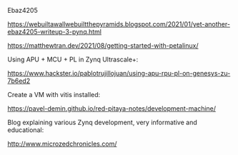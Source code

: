 Ebaz4205

https://webuiltawallwebuiltthepyramids.blogspot.com/2021/01/yet-another-ebaz4205-writeup-3-pynq.html

https://matthewtran.dev/2021/08/getting-started-with-petalinux/

Using APU + MCU + PL in Zynq Ultrascale+:

https://www.hackster.io/pablotrujillojuan/using-apu-rpu-pl-on-genesys-zu-7b6ed2

Create a VM with vitis installed:

https://pavel-demin.github.io/red-pitaya-notes/development-machine/

Blog explaining various Zynq development, very informative and educational:

http://www.microzedchronicles.com/
